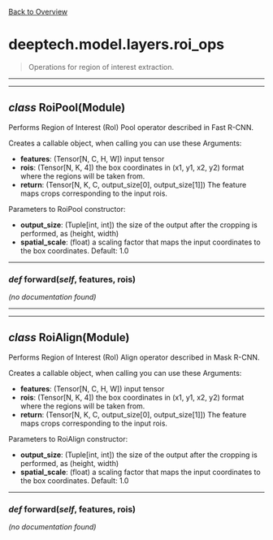 [Back to Overview](../../../README.md)



# deeptech.model.layers.roi_ops

> Operations for region of interest extraction.


---
---
## *class* **RoiPool**(Module)

Performs Region of Interest (RoI) Pool operator described in Fast R-CNN.

Creates a callable object, when calling you can use these Arguments:
* **features**: (Tensor[N, C, H, W]) input tensor
* **rois**: (Tensor[N, K, 4]) the box coordinates in (x1, y1, x2, y2) format where the regions will be taken from.
* **return**: (Tensor[N, K, C, output_size[0], output_size[1]]) The feature maps crops corresponding to the input rois.

Parameters to RoiPool constructor:
* **output_size**: (Tuple[int, int]) the size of the output after the cropping is performed, as (height, width)
* **spatial_scale**: (float) a scaling factor that maps the input coordinates to the box coordinates. Default: 1.0


---
### *def* **forward**(*self*, features, rois)

*(no documentation found)*

---
---
## *class* **RoiAlign**(Module)

Performs Region of Interest (RoI) Align operator described in Mask R-CNN.

Creates a callable object, when calling you can use these Arguments:
* **features**: (Tensor[N, C, H, W]) input tensor
* **rois**: (Tensor[N, K, 4]) the box coordinates in (x1, y1, x2, y2) format where the regions will be taken from.
* **return**: (Tensor[N, K, C, output_size[0], output_size[1]]) The feature maps crops corresponding to the input rois.

Parameters to RoiAlign constructor:
* **output_size**: (Tuple[int, int]) the size of the output after the cropping is performed, as (height, width)
* **spatial_scale**: (float) a scaling factor that maps the input coordinates to the box coordinates. Default: 1.0


---
### *def* **forward**(*self*, features, rois)

*(no documentation found)*

